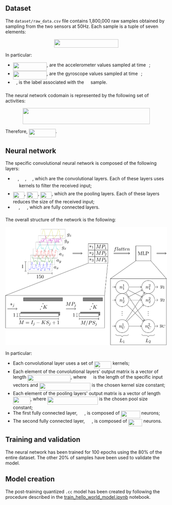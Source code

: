 ## Dataset

The `dataset/raw_data.csv` file contains 1,800,000 raw samples obtained by sampling from the two sensors at 50Hz. Each sample is a tuple of seven elements:

<p align="center">
  <img src="svgs/451a52815ff570363d97588e4241b90e.svg?invert_in_darkmode" align=middle width=200.14085189999997pt height=26.085962100000025pt/>
</p>

In particular:

- <img src="svgs/c37d977adcc59115176465022970836a.svg?invert_in_darkmode" align=middle width=104.99908814999998pt height=26.085962100000025pt/>, are the accelerometer values sampled at time <img src="svgs/4f4f4e395762a3af4575de74c019ebb5.svg?invert_in_darkmode" align=middle width=5.936097749999991pt height=20.221802699999984pt/>;
- <img src="svgs/19a05c4e32ba41a1aab1f98c0b3f3848.svg?invert_in_darkmode" align=middle width=104.74029059999998pt height=26.085962100000025pt/>, are the gyroscope values sampled at time <img src="svgs/4f4f4e395762a3af4575de74c019ebb5.svg?invert_in_darkmode" align=middle width=5.936097749999991pt height=20.221802699999984pt/>;
- <img src="svgs/8b1889b619bf76febc10748bb662486c.svg?invert_in_darkmode" align=middle width=10.19413724999999pt height=26.085962100000025pt/>, is the label associated with the <img src="svgs/cff16106492e4d77e402f96ebdba8e5d.svg?invert_in_darkmode" align=middle width=12.67127234999999pt height=26.085962100000025pt/> sample.

The neural network codomain is represented by the following set of activities:

<p align="center">
  <img src="svgs/e15cecf2f7e077bfd13c108ac9f21e86.svg?invert_in_darkmode" align=middle width=396.14441789999995pt height=50.37427230000001pt/>
</p>

Therefore, <img src="svgs/f98f72b6f242892bf537af7359380930.svg?invert_in_darkmode" align=middle width=83.52962969999999pt height=26.085962100000025pt/>.

## Neural network

The specific convolutional neural network is composed of the following layers:

- <img src="svgs/59eade25fc346af563e897d3eb8e1651.svg?invert_in_darkmode" align=middle width=14.771756999999988pt height=15.296829900000011pt/>, <img src="svgs/34b59bc9c01ed8321674afcb30320f74.svg?invert_in_darkmode" align=middle width=14.771756999999988pt height=15.296829900000011pt/>, <img src="svgs/69b95110f4cd6a8dd9e728f29c94cc36.svg?invert_in_darkmode" align=middle width=14.771756999999988pt height=15.296829900000011pt/>, which are the convolutional layers. Each of these layers uses <img src="svgs/d6328eaebbcd5c358f426dbea4bdbf70.svg?invert_in_darkmode" align=middle width=15.13700594999999pt height=22.465723500000017pt/> kernels to filter the received input;
- <img src="svgs/968584ab74f9fd823ce245a469682401.svg?invert_in_darkmode" align=middle width=34.84590944999999pt height=22.465723500000017pt/>, <img src="svgs/5760f187ce6326abd9a762a190569e01.svg?invert_in_darkmode" align=middle width=34.84590944999999pt height=22.465723500000017pt/>, <img src="svgs/b8c6e1bb7a92cddb5d91be9300da6618.svg?invert_in_darkmode" align=middle width=34.84590944999999pt height=22.465723500000017pt/>, which are the pooling layers. Each of these layers reduces the size of the received input;
- <img src="svgs/929ed909014029a206f344a28aa47d15.svg?invert_in_darkmode" align=middle width=17.73978854999999pt height=22.465723500000017pt/>, <img src="svgs/4327ea69d9c5edcc8ddaf24f1d5b47e4.svg?invert_in_darkmode" align=middle width=17.73978854999999pt height=22.465723500000017pt/>, which are fully connected layers.

The overall structure of the network is the following:

<p align="center">
  <img width="650" src="svgs/convolutional_neural_network.svg" />
</p>

In particular:

- Each convolutional layer uses a set of <img src="svgs/ed311fe6d679fe024f6701fc8f158e65.svg?invert_in_darkmode" align=middle width=53.49304949999999pt height=22.465723500000017pt/> kernels;
- Each element of the convolutional layers' output matrix is a vector of length <img src="svgs/d612794104394c6d9670a9dbcc29b251.svg?invert_in_darkmode" align=middle width=134.35471994999997pt height=22.465723500000017pt/>, where <img src="svgs/e199a3f3e8cbb1a900d72c03cfbc1883.svg?invert_in_darkmode" align=middle width=13.33055954999999pt height=22.465723500000017pt/> is the length of the specific input vectors and <img src="svgs/dc579bae2bd28702ec36b89d4ee9f9d1.svg?invert_in_darkmode" align=middle width=159.48808259999998pt height=24.65753399999998pt/> is the chosen kernel size constant;
- Each element of the pooling layers' output matrix is a vector of length <img src="svgs/bb78f6da7ec4f4aec4a3a2c962699bcf.svg?invert_in_darkmode" align=middle width=54.066886499999995pt height=24.65753399999998pt/>, where <img src="svgs/0f2b4587612a45ec41fc05bac6461ca6.svg?invert_in_darkmode" align=middle width=157.18785555pt height=24.65753399999998pt/> is the chosen pool size constant;
- The first fully connected layer, <img src="svgs/929ed909014029a206f344a28aa47d15.svg?invert_in_darkmode" align=middle width=17.73978854999999pt height=22.465723500000017pt/>, is composed of <img src="svgs/1526e5aded7ca1842ff9ec0baafda054.svg?invert_in_darkmode" align=middle width=59.591198699999985pt height=22.465723500000017pt/> neurons;
- The second fully connected layer, <img src="svgs/4327ea69d9c5edcc8ddaf24f1d5b47e4.svg?invert_in_darkmode" align=middle width=17.73978854999999pt height=22.465723500000017pt/>, is composed of <img src="svgs/380e6fd85b60a4f7433079072e4276db.svg?invert_in_darkmode" align=middle width=43.06147724999999pt height=22.465723500000017pt/> neurons.

## Training and validation

The neural network has been trained for 100 epochs using the 80% of the entire dataset. The other 20% of samples have been used to validate the model.

## Model creation

The post-training quantized `.cc` model has been created by following the procedure described in the [train_hello_world_model.ipynb](https://colab.research.google.com/github/tensorflow/tensorflow/blob/master/tensorflow/lite/micro/examples/hello_world/train/train_hello_world_model.ipynb) notebook.